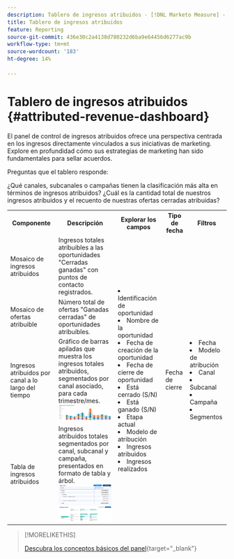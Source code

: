 ```yaml
---
description: Tablero de ingresos atribuidos - [!DNL Marketo Measure] - Producto
title: Tablero de ingresos atribuidos
feature: Reporting
source-git-commit: 436e30c2a4138d780232d6ba9e64456d6277ac9b
workflow-type: tm+mt
source-wordcount: '183'
ht-degree: 14%

---
```


# Tablero de ingresos atribuidos {#attributed-revenue-dashboard}

El panel de control de ingresos atribuidos ofrece una perspectiva centrada en los ingresos directamente vinculados a sus iniciativas de marketing. Explore en profundidad cómo sus estrategias de marketing han sido fundamentales para sellar acuerdos.

Preguntas que el tablero responde:

¿Qué canales, subcanales o campañas tienen la clasificación más alta en términos de ingresos atribuidos?
¿Cuál es la cantidad total de nuestros ingresos atribuidos y el recuento de nuestras ofertas cerradas atribuidas?

<table style="table-layout:auto"> 
<tbody>
  <tr> 
   <th>Componente</th> 
   <th>Descripción</th>
   <th>Explorar los campos</th>
   <th>Tipo de fecha</th>
   <th>Filtros</th>
  </tr>
  <tr>
    <td>Mosaico de ingresos atribuidos</td>
    <td>Ingresos totales atribuibles a las oportunidades "Cerradas ganadas" con puntos de contacto registrados.</td>
    <td rowspan="6"><li>Identificación de oportunidad</li>
<li>Nombre de la oportunidad</li>
<li>Fecha de creación de la oportunidad</li>
<li>Fecha de cierre de oportunidad</li>
<li>Está cerrado (S/N)</li>
<li>Está ganado (S/N)</li>
<li>Etapa actual</li>
<li>Modelo de atribución</li>
<li>Ingresos atribuidos</li>
<li>Ingresos realizados</li></td>
    <td rowspan="6">Fecha de cierre</td>
    <td rowspan="6"><li>Fecha</li>
<li>Modelo de atribución</li>
<li>Canal</li>
<li>Subcanal</li>
<li>Campaña</li>
<li>Segmentos</li></td>
  </tr>
  <tr>
    <td>Mosaico de ofertas atribuible</td>
    <td>Número total de ofertas "Ganadas cerradas" de oportunidades atribuibles.</td>
  </tr>
  <tr>
    <td>Ingresos atribuidos por canal a lo largo del tiempo</td>
    <td>Gráfico de barras apiladas que muestra los ingresos totales atribuidos, segmentados por canal asociado, para cada trimestre/mes.
    <br/><img src="assets/attributed-revenue-dashboard-1.png" width="600"></td>
  </tr>
  <tr>
    <td>Tabla de ingresos atribuidos</td>
    <td>Ingresos atribuidos totales segmentados por canal, subcanal y campaña, presentados en formato de tabla y árbol.
    <br/><img src="assets/attributed-revenue-dashboard-2.png" width="600">
    <br/><img src="assets/attributed-revenue-dashboard-3.png" width="600"></td>
  </tr>
  </tr>
</tbody>
</table>

>[!MORELIKETHIS]
>
>[Descubra los conceptos básicos del panel](/help/marketo-measure-discover-ui/dashboards/discover-dashboard-basics.md){target="_blank"}
